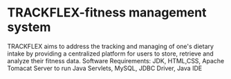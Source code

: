 # TRACKFLEX-fitness management system
 TRACKFLEX aims to address the tracking and managing of one's dietary intake by providing a centralized platform for users to store, retrieve and analyze their fitness data.
 Software Requirements:
 JDK,
 HTML,CSS,
 Apache Tomacat Server to run Java Servlets,
 MySQL,
 JDBC Driver,
 Java IDE
